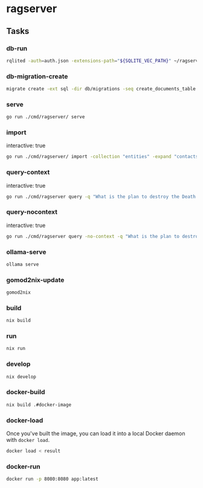 # ragserver

## Tasks

### db-run

```bash
rqlited -auth=auth.json -extensions-path="${SQLITE_VEC_PATH}" ~/ragserver
```

### db-migration-create

```bash
migrate create -ext sql -dir db/migrations -seq create_documents_table
```

### serve

```bash
go run ./cmd/ragserver/ serve
```

### import

interactive: true

```bash
go run ./cmd/ragserver/ import -collection "entities" -expand "contacts,dependsOn,contributesTo,tags"
```

### query-context

interactive: true

```bash
go run ./cmd/ragserver query -q "What is the plan to destroy the Death Star?"
```

### query-nocontext

interactive: true

```bash
go run ./cmd/ragserver query -no-context -q "What is the plan to destroy the Death Star?"
```

### ollama-serve

```bash
ollama serve
```

### gomod2nix-update

```bash
gomod2nix
```

### build

```bash
nix build
```

### run

```bash
nix run
```

### develop

```bash
nix develop
```

### docker-build

```bash
nix build .#docker-image
```

### docker-load

Once you've built the image, you can load it into a local Docker daemon with `docker load`.

```bash
docker load < result
```

### docker-run

```bash
docker run -p 8080:8080 app:latest
```
